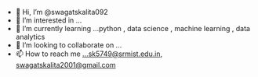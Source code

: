 - 👋 Hi, I’m @swagatskalita092
- 👀 I’m interested in ...
- 🌱 I’m currently learning ...python , data science , machine learning , data analytics  
- 💞️ I’m looking to collaborate on ...
- 📫 How to reach me ...sk5749@srmist.edu.in, swagatskalita2001@gmail.com

<!---
swagatskalita092/swagatskalita092 is a ✨ special ✨ repository because its `README.md` (this file) appears on your GitHub profile.
You can click the Preview link to take a look at your changes.
--->
